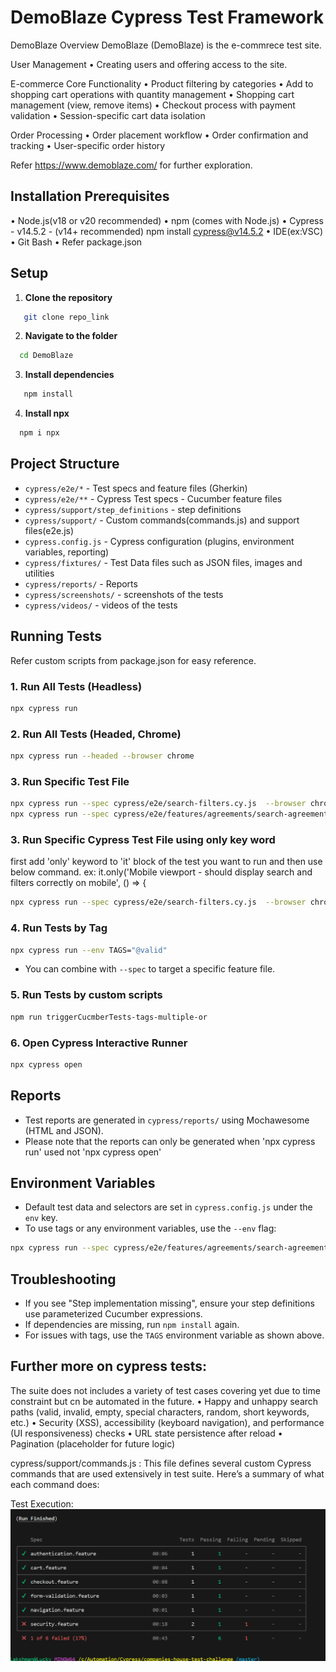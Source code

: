 # DemoBlaze Cypress Test Framework
DemoBlaze
Overview
DemoBlaze (DemoBlaze) is the e-commrece test site.

User Management
 •	Creating users and offering access to the site.

E-commerce Core Functionality
•	Product filtering by categories
•	Add to shopping cart operations with quantity management
•	Shopping cart management (view, remove items)
•	Checkout process with payment validation
•	Session-specific cart data isolation

Order Processing
•	Order placement workflow
•	Order confirmation and tracking
•	User-specific order history

Refer https://www.demoblaze.com/ for further exploration.

## Installation Prerequisites
•	Node.js(v18 or v20 recommended)
•  npm (comes with Node.js)
•	Cypress - v14.5.2 - (v14+ recommended)
    npm install cypress@v14.5.2
•	IDE(ex:VSC)
•	Git Bash
•	Refer package.json

## Setup

1. **Clone the repository**
```sh
   git clone repo_link
```
2. **Navigate to the folder**

 ```sh
   cd DemoBlaze
   ```

3. **Install dependencies**
```sh
   npm install
   ```

4. **Install npx**
 ```sh
   npm i npx
   ```

## Project Structure
- `cypress/e2e/*` - Test specs and feature files (Gherkin)
- `cypress/e2e/**` - Cypress Test specs - Cucumber feature files
- `cypress/support/step_definitions` - step definitions
- `cypress/support/` - Custom commands(commands.js) and support files(e2e.js)
- `cypress.config.js` - Cypress configuration (plugins, environment variables, reporting)
- `cypress/fixtures/` - Test Data files such as JSON files, images and utilities
- `cypress/reports/` - Reports
- `cypress/screenshots/` - screenshots of the tests
- `cypress/videos/` - videos of the tests


## Running Tests
Refer custom scripts from package.json for easy reference.

### 1. Run All Tests (Headless)
```sh
npx cypress run
```

### 2. Run All Tests (Headed, Chrome)
```sh
npx cypress run --headed --browser chrome
```

### 3. Run Specific Test File
```sh
npx cypress run --spec cypress/e2e/search-filters.cy.js  --browser chrome
npx cypress run --spec cypress/e2e/features/agreements/search-agreements.feature

```
### 3. Run Specific Cypress Test File using only key word
first add 'only' keyword to 'it' block of the test you want to run and then use below command.
ex:
it.only('Mobile viewport - should display search and filters correctly on mobile', () => {

```sh
npx cypress run --spec cypress/e2e/search-filters.cy.js  --browser chrome

```

### 4. Run Tests by Tag
```sh
npx cypress run --env TAGS="@valid"
```
- You can combine with `--spec` to target a specific feature file.

### 5. Run Tests by custom scripts
```sh
npm run triggerCucmberTests-tags-multiple-or
```

### 6. Open Cypress Interactive Runner
```sh
npx cypress open
```

## Reports

- Test reports are generated in `cypress/reports/` using Mochawesome (HTML and JSON).
- Please note that the reports can only be generated when 'npx cypress run' used not 'npx cypress open'

## Environment Variables

- Default test data and selectors are set in `cypress.config.js` under the `env` key.
- To use tags or any environment variables, use the `--env` flag:
```sh
npx cypress run --spec cypress/e2e/features/agreements/search-agreements.feature --env TAGS=@valid --headed --browser chrome
  ```

## Troubleshooting

- If you see "Step implementation missing", ensure your step definitions use parameterized Cucumber expressions.
- If dependencies are missing, run `npm install` again.
- For issues with tags, use the `TAGS` environment variable as shown above.

## Further more on cypress tests:
 The suite does not includes a variety of test cases covering yet due to time constraint but cn be automated in the future.
•	Happy and unhappy search paths (valid, invalid, empty, special characters, random, short keywords, etc.)
•	Security (XSS), accessibility (keyboard navigation), and performance (UI responsiveness) checks
•	URL state persistence after reload
•	Pagination (placeholder for future logic)

cypress/support/commands.js : This file defines several custom Cypress commands that are used extensively in test suite. Here’s a summary of what each command does:

Test Execution:
![alt text](image.png)